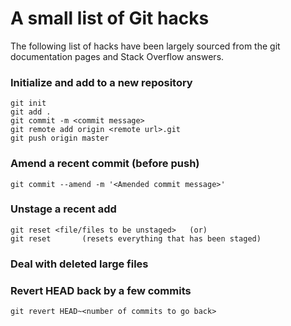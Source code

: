 # A small list of Git hacks
The following list of hacks have been largely sourced from the git documentation pages and Stack Overflow answers.

### Initialize and add to a new repository
	git init
	git add .
	git commit -m <commit message>
	git remote add origin <remote url>.git
	git push origin master

### Amend a recent commit (before push)
	git commit --amend -m '<Amended commit message>'

### Unstage a recent add
	git reset <file/files to be unstaged> 	(or)
	git reset		(resets everything that has been staged)

### Deal with deleted large files

### Revert HEAD back by a few commits
	git revert HEAD~<number of commits to go back>
